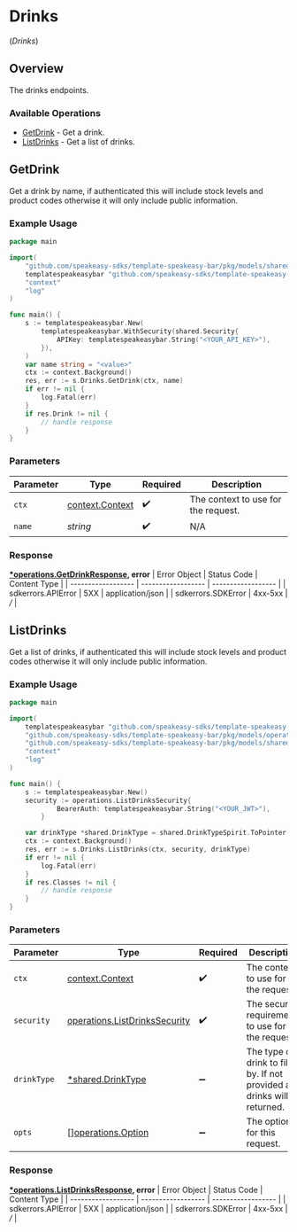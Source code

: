 # Drinks
(*Drinks*)

## Overview

The drinks endpoints.

### Available Operations

* [GetDrink](#getdrink) - Get a drink.
* [ListDrinks](#listdrinks) - Get a list of drinks.

## GetDrink

Get a drink by name, if authenticated this will include stock levels and product codes otherwise it will only include public information.

### Example Usage

```go
package main

import(
	"github.com/speakeasy-sdks/template-speakeasy-bar/pkg/models/shared"
	templatespeakeasybar "github.com/speakeasy-sdks/template-speakeasy-bar"
	"context"
	"log"
)

func main() {
    s := templatespeakeasybar.New(
        templatespeakeasybar.WithSecurity(shared.Security{
            APIKey: templatespeakeasybar.String("<YOUR_API_KEY>"),
        }),
    )
    var name string = "<value>"
    ctx := context.Background()
    res, err := s.Drinks.GetDrink(ctx, name)
    if err != nil {
        log.Fatal(err)
    }
    if res.Drink != nil {
        // handle response
    }
}
```

### Parameters

| Parameter                                             | Type                                                  | Required                                              | Description                                           |
| ----------------------------------------------------- | ----------------------------------------------------- | ----------------------------------------------------- | ----------------------------------------------------- |
| `ctx`                                                 | [context.Context](https://pkg.go.dev/context#Context) | :heavy_check_mark:                                    | The context to use for the request.                   |
| `name`                                                | *string*                                              | :heavy_check_mark:                                    | N/A                                                   |


### Response

**[*operations.GetDrinkResponse](../../pkg/models/operations/getdrinkresponse.md), error**
| Error Object       | Status Code        | Content Type       |
| ------------------ | ------------------ | ------------------ |
| sdkerrors.APIError | 5XX                | application/json   |
| sdkerrors.SDKError | 4xx-5xx            | */*                |

## ListDrinks

Get a list of drinks, if authenticated this will include stock levels and product codes otherwise it will only include public information.

### Example Usage

```go
package main

import(
	templatespeakeasybar "github.com/speakeasy-sdks/template-speakeasy-bar"
	"github.com/speakeasy-sdks/template-speakeasy-bar/pkg/models/operations"
	"github.com/speakeasy-sdks/template-speakeasy-bar/pkg/models/shared"
	"context"
	"log"
)

func main() {
    s := templatespeakeasybar.New()
    security := operations.ListDrinksSecurity{
            BearerAuth: templatespeakeasybar.String("<YOUR_JWT>"),
        }

    var drinkType *shared.DrinkType = shared.DrinkTypeSpirit.ToPointer()
    ctx := context.Background()
    res, err := s.Drinks.ListDrinks(ctx, security, drinkType)
    if err != nil {
        log.Fatal(err)
    }
    if res.Classes != nil {
        // handle response
    }
}
```

### Parameters

| Parameter                                                                          | Type                                                                               | Required                                                                           | Description                                                                        |
| ---------------------------------------------------------------------------------- | ---------------------------------------------------------------------------------- | ---------------------------------------------------------------------------------- | ---------------------------------------------------------------------------------- |
| `ctx`                                                                              | [context.Context](https://pkg.go.dev/context#Context)                              | :heavy_check_mark:                                                                 | The context to use for the request.                                                |
| `security`                                                                         | [operations.ListDrinksSecurity](../../pkg/models/operations/listdrinkssecurity.md) | :heavy_check_mark:                                                                 | The security requirements to use for the request.                                  |
| `drinkType`                                                                        | [*shared.DrinkType](../../pkg/models/shared/drinktype.md)                          | :heavy_minus_sign:                                                                 | The type of drink to filter by. If not provided all drinks will be returned.       |
| `opts`                                                                             | [][operations.Option](../../pkg/models/operations/option.md)                       | :heavy_minus_sign:                                                                 | The options for this request.                                                      |


### Response

**[*operations.ListDrinksResponse](../../pkg/models/operations/listdrinksresponse.md), error**
| Error Object       | Status Code        | Content Type       |
| ------------------ | ------------------ | ------------------ |
| sdkerrors.APIError | 5XX                | application/json   |
| sdkerrors.SDKError | 4xx-5xx            | */*                |
